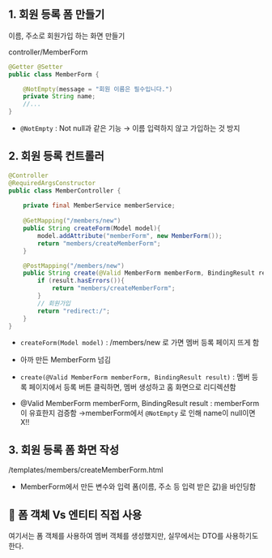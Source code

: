 ## 1. 회원 등록 폼 만들기

이름, 주소로 회원가입 하는 화면 만들기 

controller/MemberForm

```java
@Getter @Setter
public class MemberForm { 

	@NotEmpty(message = "회원 이름은 필수입니다.")
	private String name;
	//...
}
```

- `@NotEmpty` : Not null과 같은 기능 → 이름 입력하지 않고 가입하는 것 방지

## 2. 회원 등록 컨트롤러

```java
@Controller
@RequiredArgsConstructor
public class MemberController { 
	
	private final MemberService memberService;
	
	@GetMapping("/members/new")
    public String createForm(Model model){
        model.addAttribute("memberForm", new MemberForm());
        return "members/createMemberForm";
    }

	@PostMapping("/members/new")
    public String create(@Valid MemberForm memberForm, BindingResult result){
        if (result.hasErrors()){
            return "members/createMemberForm";
        }
        // 회원가입
        return "redirect:/";
    }
}
```

- `createForm(Model model)` : /members/new 로 가면 멤버 등록 페이지 뜨게 함

- 아까 만든 MemberForm 넘김

- `create(@Valid MemberForm memberForm, BindingResult result)` : 멤버 등록 페이지에서 등록 버튼 클릭하면, 멤버 생성하고 홈 화면으로 리디렉션함

- @Valid MemberForm memberForm, BindingResult result : memberForm이 유효한지 검증함 →memberForm에서 `@NotEmpty` 로 인해 name이 null이면 X!!

## 3. 회원 등록 폼 화면 작성

/templates/members/createMemberForm.html

- MemberForm에서 만든 변수와 입력 폼(이름, 주소 등 입력 받은 값)을 바인딩함

## 🍯 폼 객체 Vs 엔티티 직접 사용

여기서는 폼 객체를 사용하여 멤버 객체를 생성했지만, 실무에서는 DTO를 사용하기도 한다.
